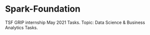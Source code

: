 # Spark-Foundation
TSF GRIP internship May 2021 Tasks. Topic: Data Science &amp; Business Analytics Tasks.
